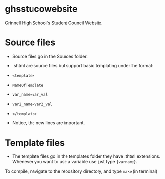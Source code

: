 # ghsstucowebsite
Grinnell High School's Student Council Website.

# Source files
 * Source files go in the Sources folder.
 * .shtml are source files but support basic templating under the format:
  * `<template>`
  * `NameOfTemplate`
  * `var_name=var_val`
  * `var2_name=var2_val`
  * `</template>`

 * Notice, the new lines are important.

# Template files
 * The template files go in the templates folder they have .thtml extensions. Whenever you want to use a variable use just type `{varname}`.

To compile, navigate to the repository directory, and type `make` (in terminal)
